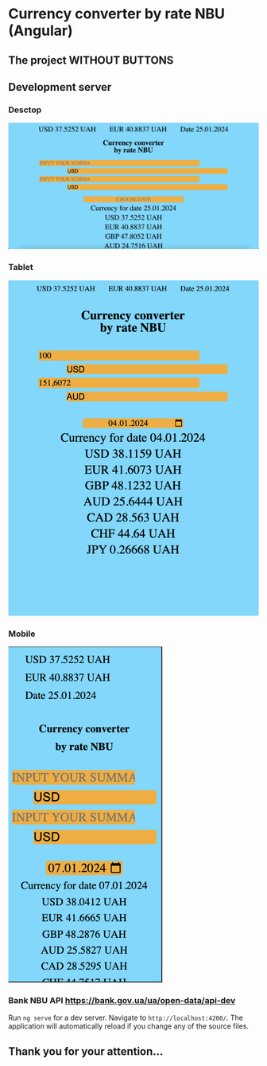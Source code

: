 # Currency converter by rate NBU (Angular)

## The project WITHOUT BUTTONS

## Development server

### Desctop

![desctop.png](src%2Fassets%2FimagesForReadme%2Fdesctop.png)

### Tablet

![tablet.png](src%2Fassets%2FimagesForReadme%2Ftablet.png)

### Mobile

![mobile.png](src%2Fassets%2FimagesForReadme%2Fmobile.png)

### Bank NBU API https://bank.gov.ua/ua/open-data/api-dev

Run `ng serve` for a dev server. Navigate to `http://localhost:4200/`.
The application will automatically reload if you change any of the source files.

## Thank you for your attention...
